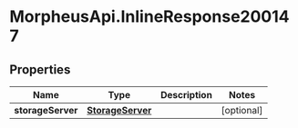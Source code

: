 # MorpheusApi.InlineResponse200147

## Properties

Name | Type | Description | Notes
------------ | ------------- | ------------- | -------------
**storageServer** | [**StorageServer**](StorageServer.md) |  | [optional] 


